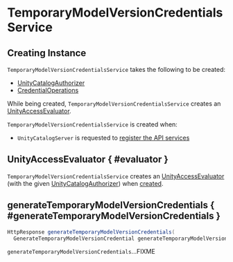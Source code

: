 # TemporaryModelVersionCredentialsService

## Creating Instance

`TemporaryModelVersionCredentialsService` takes the following to be created:

* <span id="authorizer"> [UnityCatalogAuthorizer](../server-authorization/UnityCatalogAuthorizer.md)
* <span id="credentialOps"> [CredentialOperations](../credential-vending/CredentialOperations.md)

While being created, `TemporaryModelVersionCredentialsService` creates an [UnityAccessEvaluator](#evaluator).

`TemporaryModelVersionCredentialsService` is created when:

* `UnityCatalogServer` is requested to [register the API services](UnityCatalogServer.md#addServices)

## UnityAccessEvaluator { #evaluator }

`TemporaryModelVersionCredentialsService` creates an [UnityAccessEvaluator](../server-authorization/UnityAccessEvaluator.md) (with the given [UnityCatalogAuthorizer](#authorizer)) when [created](#creating-instance).

## generateTemporaryModelVersionCredentials { #generateTemporaryModelVersionCredentials }

``` java
HttpResponse generateTemporaryModelVersionCredentials(
  GenerateTemporaryModelVersionCredential generateTemporaryModelVersionCredentials)
```

`generateTemporaryModelVersionCredentials`...FIXME
